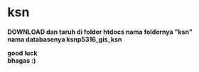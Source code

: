 # ksn

<b>DOWNLOAD dan taruh di folder htdocs nama foldernya "ksn"</b></br>
<b>nama databasenya ksnp5316_gis_ksn</b></br>

<b>good luck</b></br>
<b>bhagas :)</b></br>
